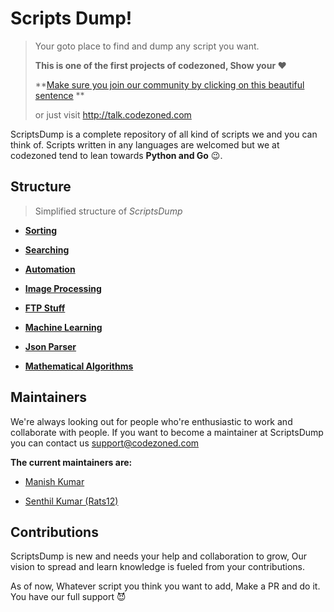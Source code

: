 # Scripts Dump!

> Your goto place to find and dump any script you want.
>
> **This is one of the first projects of codezoned, Show your :heart:**
>
> **[Make sure you join our community by clicking on this beautiful sentence](http://talk.codezoned.com) **
>
> or just visit http://talk.codezoned.com

ScriptsDump is a complete repository of all kind of scripts we and you can think of. Scripts written in any languages are welcomed but we at codezoned tend to lean towards **Python and Go** :wink:.

## Structure

>Simplified structure of *ScriptsDump*

- **[Sorting](/Arrays-Sorting/src)**

- **[Searching](/Arrays-searching/src)**

- **[Automation](Automation/src)**

- **[Image Processing](/Image_Processing/src)**

- **[FTP Stuff](/FTP_Stuff/src)**

- **[Machine Learning](/Machine_Learning/src/)**

- **[Json Parser](/Json_Parser/src)**

- **[Mathematical Algorithms](/Mathematical_Algorithms/src)**

## Maintainers

We're always looking out for people who're enthusiastic to work and collaborate with people. If you want to become a maintainer at ScriptsDump you can contact us support@codezoned.com

**The current maintainers are:**

- [Manish Kumar](https://github.com/master-fury)

- [Senthil Kumar (Rats12)](https://github.com/Rats12)

## Contributions

ScriptsDump is new and needs your help and collaboration to grow, Our vision to spread and learn knowledge is fueled from your contributions.

As of now, Whatever script you think you want to add, Make a PR and do it. You have our full support :smiling_imp:
